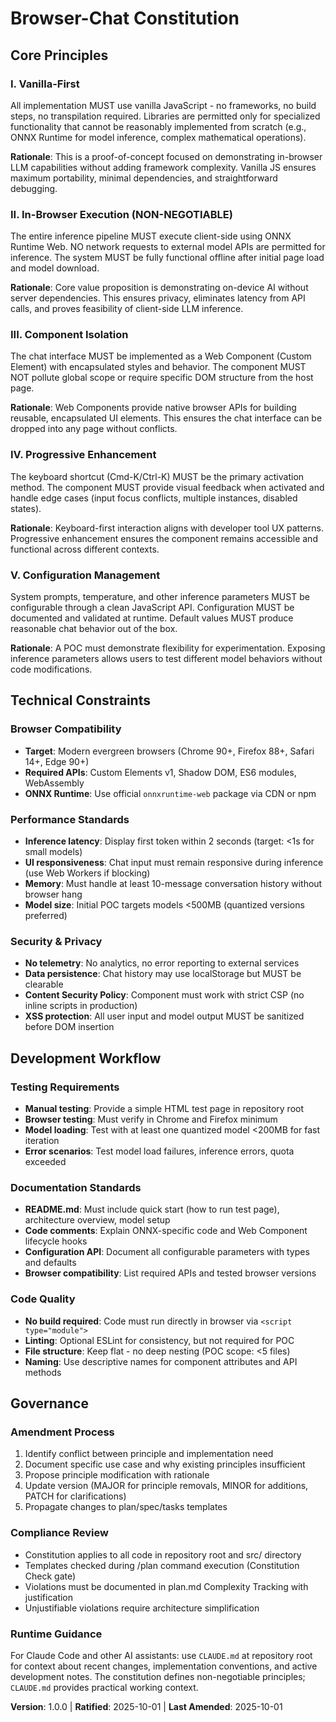 <!--
Sync Impact Report:
- Version: 0.0.0 → 1.0.0
- Initial constitution creation for browser-chat project
- Principles established: Vanilla-First, In-Browser Execution, Component Isolation, Progressive Enhancement, Configuration Management
- Templates status:
  ✅ plan-template.md reviewed (Constitution Check section aligns)
  ✅ spec-template.md reviewed (requirements align with principles)
  ✅ tasks-template.md reviewed (task categories support principles)
  ✅ agent-file-template.md reviewed (no updates needed)
- No deferred placeholders
- Ratification date set to project creation (2025-10-01)
-->

# Browser-Chat Constitution

## Core Principles

### I. Vanilla-First
All implementation MUST use vanilla JavaScript - no frameworks, no build steps, no transpilation required. Libraries are permitted only for specialized functionality that cannot be reasonably implemented from scratch (e.g., ONNX Runtime for model inference, complex mathematical operations).

**Rationale**: This is a proof-of-concept focused on demonstrating in-browser LLM capabilities without adding framework complexity. Vanilla JS ensures maximum portability, minimal dependencies, and straightforward debugging.

### II. In-Browser Execution (NON-NEGOTIABLE)
The entire inference pipeline MUST execute client-side using ONNX Runtime Web. NO network requests to external model APIs are permitted for inference. The system MUST be fully functional offline after initial page load and model download.

**Rationale**: Core value proposition is demonstrating on-device AI without server dependencies. This ensures privacy, eliminates latency from API calls, and proves feasibility of client-side LLM inference.

### III. Component Isolation
The chat interface MUST be implemented as a Web Component (Custom Element) with encapsulated styles and behavior. The component MUST NOT pollute global scope or require specific DOM structure from the host page.

**Rationale**: Web Components provide native browser APIs for building reusable, encapsulated UI elements. This ensures the chat interface can be dropped into any page without conflicts.

### IV. Progressive Enhancement
The keyboard shortcut (Cmd-K/Ctrl-K) MUST be the primary activation method. The component MUST provide visual feedback when activated and handle edge cases (input focus conflicts, multiple instances, disabled states).

**Rationale**: Keyboard-first interaction aligns with developer tool UX patterns. Progressive enhancement ensures the component remains accessible and functional across different contexts.

### V. Configuration Management
System prompts, temperature, and other inference parameters MUST be configurable through a clean JavaScript API. Configuration MUST be documented and validated at runtime. Default values MUST produce reasonable chat behavior out of the box.

**Rationale**: A POC must demonstrate flexibility for experimentation. Exposing inference parameters allows users to test different model behaviors without code modifications.

## Technical Constraints

### Browser Compatibility
- **Target**: Modern evergreen browsers (Chrome 90+, Firefox 88+, Safari 14+, Edge 90+)
- **Required APIs**: Custom Elements v1, Shadow DOM, ES6 modules, WebAssembly
- **ONNX Runtime**: Use official `onnxruntime-web` package via CDN or npm

### Performance Standards
- **Inference latency**: Display first token within 2 seconds (target: <1s for small models)
- **UI responsiveness**: Chat input must remain responsive during inference (use Web Workers if blocking)
- **Memory**: Must handle at least 10-message conversation history without browser hang
- **Model size**: Initial POC targets models <500MB (quantized versions preferred)

### Security & Privacy
- **No telemetry**: No analytics, no error reporting to external services
- **Data persistence**: Chat history may use localStorage but MUST be clearable
- **Content Security Policy**: Component must work with strict CSP (no inline scripts in production)
- **XSS protection**: All user input and model output MUST be sanitized before DOM insertion

## Development Workflow

### Testing Requirements
- **Manual testing**: Provide a simple HTML test page in repository root
- **Browser testing**: Must verify in Chrome and Firefox minimum
- **Model loading**: Test with at least one quantized model <200MB for fast iteration
- **Error scenarios**: Test model load failures, inference errors, quota exceeded

### Documentation Standards
- **README.md**: Must include quick start (how to run test page), architecture overview, model setup
- **Code comments**: Explain ONNX-specific code and Web Component lifecycle hooks
- **Configuration API**: Document all configurable parameters with types and defaults
- **Browser compatibility**: List required APIs and tested browser versions

### Code Quality
- **No build required**: Code must run directly in browser via `<script type="module">`
- **Linting**: Optional ESLint for consistency, but not required for POC
- **File structure**: Keep flat - no deep nesting (POC scope: <5 files)
- **Naming**: Use descriptive names for component attributes and API methods

## Governance

### Amendment Process
1. Identify conflict between principle and implementation need
2. Document specific use case and why existing principles insufficient
3. Propose principle modification with rationale
4. Update version (MAJOR for principle removals, MINOR for additions, PATCH for clarifications)
5. Propagate changes to plan/spec/tasks templates

### Compliance Review
- Constitution applies to all code in repository root and src/ directory
- Templates checked during /plan command execution (Constitution Check gate)
- Violations must be documented in plan.md Complexity Tracking with justification
- Unjustifiable violations require architecture simplification

### Runtime Guidance
For Claude Code and other AI assistants: use `CLAUDE.md` at repository root for context about recent changes, implementation conventions, and active development notes. The constitution defines non-negotiable principles; `CLAUDE.md` provides practical working context.

**Version**: 1.0.0 | **Ratified**: 2025-10-01 | **Last Amended**: 2025-10-01
